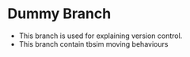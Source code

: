 # Dummy Branch
- This branch is used for explaining version control.
- This branch contain tbsim  moving behaviours